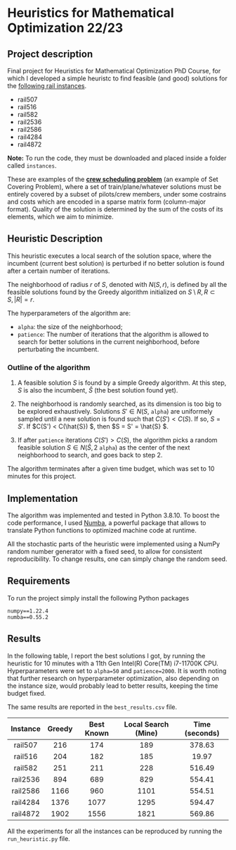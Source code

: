 # Heuristics for Mathematical Optimization 22/23

## Project description
Final project for Heuristics for Mathematical Optimization PhD Course, for which I developed a simple heuristc to find feasible (and good) solutions for the [following rail instances](http://people.brunel.ac.uk/~mastjjb/jeb/orlib/scpinfo.html).

 - rail507
 - rail516
 - rail582
 - rail2536
 - rail2586
 - rail4284
 - rail4872

**Note:** To run the code, they must be downloaded and placed inside a folder called `instances`.

These are examples of the [**crew scheduling problem**](https://en.wikipedia.org/wiki/Crew_scheduling) (an example of Set Covering Problem), where a set of train/plane/whatever solutions must be entirely covered by a subset of pilots/crew members, under some costrains and costs which are encoded in a sparse matrix form (column-major format). Quality of the solution is determined by the sum of the costs of its elements, which we aim to minimize.



 ## Heuristic Description
 This heuristic executes a local search of the solution space, where the incumbent (current best solution) is perturbed if no better solution is found after a certain number of iterations. 

 The neighborhood of radius $r$ of $S$, denoted with $N(S,r)$, is defined by all the feasible solutions found by the Greedy algorithm initialized on $S \setminus R, R \subset S, |R|=r$.


 The hyperparameters of the algorithm are:
 - `alpha`: the size of the neighborhood;
 - `patience`: The number of iterations that the algorithm is allowed to search for better solutions in the current neighborhood, before perturbating the incumbent.

### Outline of the algorithm
 
 1) A feasible solution $S$ is found by a simple Greedy algorithm. At this step, $S$ is also the incumbent, $\hat{S}$ (the best solution found yet).

 2) The neighborhood is randomly searched, as its dimension is too big to be explored exhaustively. Solutions $S' \in N(S,$ `alpha`$)$ are uniformely sampled until a new solution is found such that $C(S') < C(S)$. If so, $S= S'$. If $C(S') < C(\hat{S}) $, then $S = S' = \hat{S} $.
 3) If after `patience` iterations $C(S') > C(S)$, the algorithm picks a random feasible solution $S \in N(\hat{S}, 2$ `alpha`$)$ as the center of the next neighborhood to search, and goes back to step 2.

The algorithm terminates after a given time budget, which was set to 10 minutes for this project.

## Implementation
The algorithm was implemented and tested in Python 3.8.10. To boost the code performance, I used [Numba](https://numba.pydata.org/), a powerful package that allows to translate Python functions to optimized machine code at runtime.

All the stochastic parts of the heuristic were implemented using a NumPy random number generator with a fixed seed, to allow for consistent reproducibility. To change results, one can simply change the random seed.

## Requirements
To run the project simply install the following Python packages
```
numpy==1.22.4
numba==0.55.2
```
 
 ## Results
 In the following table, I report the best solutions I got, by running the heuristic for 10 minutes with a 11th Gen Intel(R) Core(TM) i7-11700K CPU. Hyperparameters were set to `alpha=50` and `patience=2000`. It is worth noting that further research on hyperparameter optimization, also depending on the instance size, would probably lead to better results, keeping the time budget fixed.
 
 The same results are reported in the `best_results.csv` file.


| Instance | Greedy | Best Known | Local Search (Mine) |  Time (seconds)      | 
|:--------:|:------:|:----------:|:----------:         |:----------:| 
|  rail507 |   216  |     174    |     189             |    378.63    | 
|  rail516 |   204  |     182    |     185             |  19.97      | 
|  rail582 |   251  |     211    |     228             |  516.49      | 
| rail2536 |   894  |     689    |     829             |  554.41      | 
| rail2586 |  1166  |     960    |     1101            |  554.51      | 
| rail4284 |  1376  |    1077    |     1295            |  594.47      | 
| rail4872 |  1902  |    1556    |     1821            |  569.86      | 

All the experiments for all the instances can be reproduced by running the `run_heuristic.py` file.